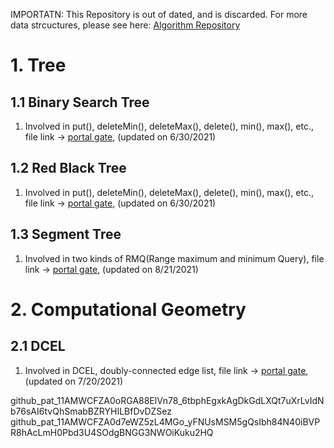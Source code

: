 IMPORTATN: This Repository is out of dated, and is discarded. For more data strcuctures, please see here: [Algorithm Repository](https://github.com/fengkeyleaf/Algorithm)

# 1. Tree

## 1.1 Binary Search Tree

1. Involved in put(), deleteMin(), deleteMax(), delete(), min(), max(), etc., file link -> [portal gate](https://github.com/fengkeyleaf/DataStructure/blob/main/RedBlackTree/myLibraries/util/tree/BinarySearchTree.java), (updated on 6/30/2021)

## 1.2 Red Black Tree

1. Involved in put(), deleteMin(), deleteMax(), delete(), min(), max(), etc., file link -> [portal gate](https://github.com/fengkeyleaf/DataStructure/blob/main/RedBlackTree/myLibraries/util/tree/RedBlackTree.java), (updated on 6/30/2021)

## 1.3 Segment Tree

1. Involved in two kinds of RMQ(Range maximum and minimum Query), file link -> [portal gate](https://github.com/fengkeyleaf/DataStructure/blob/main/SegmentTree/myLibraries/util/tree/SegmentTree.java), (updated on 8/21/2021)

# 2. Computational Geometry

## 2.1 DCEL

1. Involved in DCEL, doubly-connected edge list, file link -> [portal gate](https://github.com/fengkeyleaf/Algorithm/tree/main/ComputationalGeometry/ApplicationOfTriangulation/myLibraries/util/geometry/DCEL), (updated on 7/20/2021)

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
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
